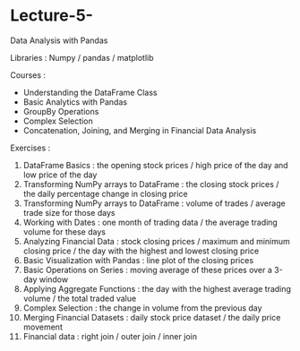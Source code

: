 # Lecture-5-
Data Analysis with Pandas

 Libraries : Numpy / pandas / matplotlib

 Courses : 
 - Understanding the DataFrame Class
 - Basic Analytics with Pandas
 - GroupBy Operations
 - Complex Selection
 - Concatenation, Joining, and Merging in Financial Data Analysis

 Exercises : 
 1) DataFrame Basics : the opening stock prices / high price of the day and low price of the day
 2) Transforming NumPy arrays to DataFrame : the closing stock prices / the daily percentage change in closing price 
 3) Transforming NumPy arrays to DataFrame : volume of trades / average trade size for those days
 4) Working with Dates : one month of trading data / the average trading volume for these days
 5) Analyzing Financial Data : stock closing prices / maximum and minimum closing price / the day with the highest and lowest closing price
 6) Basic Visualization with Pandas : line plot of the closing prices
 7) Basic Operations on Series : moving average of these prices over a 3-day window
 8) Applying Aggregate Functions : the day with the highest average trading volume / the total traded value
 9) Complex Selection : the change in volume from the previous day
 10) Merging Financial Datasets : daily stock price dataset / the daily price movement
 11) Financial data : right join / outer join / inner join

